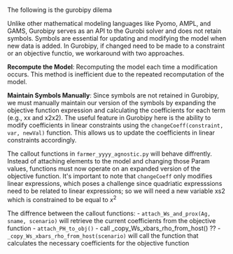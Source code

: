 #
The following is the gurobipy dilema

Unlike other mathematical modeling languages like Pyomo, AMPL, and GAMS, Gurobipy serves as an API to the Gurobi solver and does not retain symbols. Symbols are essential for updating and modifying the model when new data is added. In Gurobipy, if changed need to be made to a constraint or an objective functio, we workaround with two approaches.

**Recompute the Model**: Recomputing the model each time a modification occurs. This method is inefficient due to the repeated recomputation of the model.

**Maintain Symbols Manually**: Since symbols are not retained in Gurobipy, we must manually maintain our version of the symbols by expanding the objective function expression and calculating the coefficients for each term (e.g., xx and x2x2). The useful feature in Gurobipy here is the ability to modify coefficients in linear constraints using the `changeCoeff(constraint, var, newVal)` function. This allows us to update the coefficients in linear constraints accordingly.

The callout functions in `farmer_yyyy_agnostic.py` will behave diffrently. Instead of attaching elements to the model and changing those Param values, functions must now operate on an expanded version of the objective function. It's important to note that `changeCoeff` only modifies linear expressions, which poses a challenge since quadriatic expresssions need to be related to linear expressions; so we will need a new variable xs2 which is constrained to be equal to $x^2$

The diffrence between the callout functions:
    - `attach_Ws_and_prox(Ag, sname, scenario)` will retrieve the current coefficients from the objective function
    - `attach_PH_to_obj()` - call _copy_Ws_xbars_rho_from_host() ??
    - `_copy_Ws_xbars_rho_from_host(scenario)` will call the function that calculates the necessary coefficients for the objective function

    
